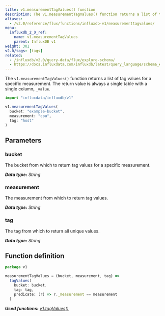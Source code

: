 ```yaml
---
title: v1.measurementTagValues() function
description: The v1.measurementTagValues() function returns a list of tag values for a specific measurement.
aliases:
  - /v2.0/reference/flux/functions/influxdb-v1/measurementtagvalues/
menu:
  influxdb_2_0_ref:
    name: v1.measurementTagValues
    parent: InfluxDB v1
weight: 301
v2.0/tags: [tags]
related:
  - /influxdb/v2.0/query-data/flux/explore-schema/
  - https://docs.influxdata.com/influxdb/latest/query_language/schema_exploration#show-tag-values, SHOW TAG VALUES in InfluxQL
---
```


The `v1.measurementTagValues()` function returns a list of tag values for a specific measurement.
The return value is always a single table with a single column, `_value`.



```js
import "influxdata/influxdb/v1"

v1.measurementTagValues(
  bucket: "example-bucket",
  measurement: "cpu",
  tag: "host"
)
```

## Parameters

### bucket
The bucket from which to return tag values for a specific measurement.

_**Data type:** String_

### measurement
The measurement from which to return tag values.

_**Data type:** String_

### tag
The tag from which to return all unique values.

_**Data type:** String_


## Function definition
```js
package v1

measurementTagValues = (bucket, measurement, tag) =>
  tagValues(
    bucket: bucket,
    tag: tag,
    predicate: (r) => r._measurement == measurement
  )
```

_**Used functions:**
[v1.tagValues()](/v2.0/reference/flux/stdlib/influxdb-v1/tagvalues)_
